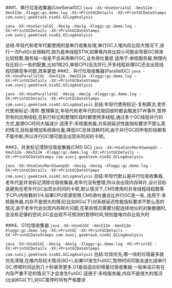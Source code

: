 ###1、串行垃圾收集器(UseSerialGC)
``java -XX:+UseSerialGC -Xms512m -Xmx512m -Xloggc:gc.demo.log -XX:+PrintGCDetails -XX:+PrintGCDateStamps com.suncj.geektask.nio02.GCLogAnalysis``

``java -XX:+UseSerialGC -Xms1g -Xmx1g -Xloggc:gc.demo.log -XX:+PrintGCDetails -XX:+PrintGCDateStamps com.suncj.geektask.nio02.GCLogAnalysis``

总结:年轻代和老年代都使用的是串行收集处理,串行GC入堆内存比较大情况下,进行一次FullGc会很耗时,因为是单线程STW,如果堆内存比较小可能会导致GC频率比较频繁,服务端一般是不会采用串行GC,业务吞吐量低
适用于:单核服务器,物理内存比较小一些的配置,比如1核2G,单核CPU没法并行,开多线程处理GC还会出现线程切换竞争问题,效率更低
###2、并行垃圾收集器(ParallelGC)
``java -XX:+UseParallelGC -Xms512m -Xmx512m -Xloggc:gc.demo.log -XX:+PrintGCDetails -XX:+PrintGCDateStamps com.suncj.geektask.nio02.GCLogAnalysis``

``java -XX:+UseParallelGC -Xms1g -Xmx1g -Xloggc:gc.demo.log -XX:+PrintGCDetails -XX:+PrintGCDateStamps com.suncj.geektask.nio02.GCLogAnalysis``
总结:年轻代使用标记-复制算法,老年代使用标记-清除-整理算法,年轻代和老年代的垃圾回收时都会触发STW事件,暂停所有的应用线程,在执行标记和整理阶段时都使用多线程,通过多个GC线程并行的方式,能使GC时间大幅减少
适用于:多核服务器,对系统延迟性能指标要求不那么高的情况,目标是增加系统吞吐量,降低GC总体消耗时间,由于并行GC的所有阶段都有不能中断,所以并行GC很可能会出现长时间的卡顿。

###3、并发标记清除垃圾收集器(CMS GC)
``java -XX:+UseConcMarkSweepGC -Xms512m -Xmx512m -Xloggc:gc.demo.log -XX:+PrintGCDetails -XX:+PrintGCDateStamps com.suncj.geektask.nio02.GCLogAnalysis``

``java -XX:+UseConcMarkSweepGC -Xms1g -Xmx1g -Xloggc:gc.demo.log -XX:+PrintGCDetails -XX:+PrintGCDateStamps com.suncj.geektask.nio02.GCLogAnalysis``
总结:年轻代默认是并行垃圾收集器,老年代是并发标记清除垃圾收集器,老年代没有整理,所以会出现内存碎片,设计目标是避免在老年代GC出现长时间的卡顿,默认情况下,CMS使用的并发线程线程数等于CPU内核数的1/4,如果CPU资源受限,CMS吞吐量会比并行GC差一些,
适用于:多核服务器,内存不是很大的情况(比如8G以下)对系统延迟性能指标要求不那么高的情况,由于老年代会出现内存碎片问题,在某些情况需要分配连续地址的对象数据时,会没有足够的空间,GC会出现不可预测的暂停时间,特别是堆内存比较大时

###4、G1垃圾收集器
``java -XX:+UseG1GC -Xms512m -Xmx512m -Xloggc:gc.demo.log -XX:+PrintGC -XX:+PrintGCDetails -XX:+PrintGCDateStamps com.suncj.geektask.nio02.GCLogAnalysis``

``java -XX:+UseG1GC -Xms1g -Xmx1g -Xloggc:gc.demo.log -XX:+PrintGC -XX:+PrintGCDetails -XX:+PrintGCDateStamps com.suncj.geektask.nio02.GCLogAnalysis``
总结:垃圾优先,哪一块的垃圾最多就优先清理,在堆内存较大情况(8G+),如果G1发生FullGC,暂停时间可能会退化成串行GC,停顿时间达到几十秒甚至更多,G1是自适应的增量垃圾收集器,一般来说只有在内存严重不足的情况下才会发生FullGC
适用于:多核服务器,内存不是很大的情况(比如8G以下),对GC暂停时间有严格要求